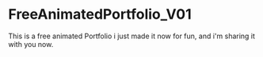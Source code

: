 # FreeAnimatedPortfolio_V01
This is a free animated Portfolio i just made it now for fun, and i'm sharing it with you now.
